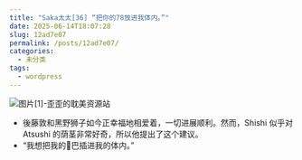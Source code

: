 ```yaml
---
title: "Saka太太[36] “把你的78放进我体内。”"
date: 2025-06-14T18:07:28
slug: 12ad7e07
permalink: /posts/12ad7e07/
categories:
  - 未分类
tags:
  - wordpress
---
```


![图片[1]-歪歪的耽美资源站](/images/wp/12ad7e07-20bf5c95.jpg)

*   後藤敦和黑野狮子如今正幸福地相爱着，一切进展顺利。然而，Shishi 似乎对 Atsushi 的荫茎非常好奇，所以他提出了这个建议。
*   “我想把我的🐔巴插进我的体内。”
